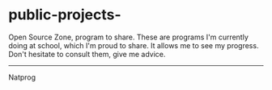 # public-projects-

Open Source Zone, program to share.
These are programs I'm currently doing at school, which I'm proud to share. It allows me to see my progress.
Don't hesitate to consult them, give me advice.

---

Natprog
